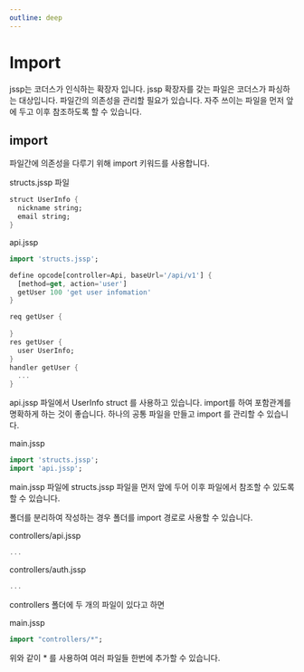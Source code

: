 ```yaml
---
outline: deep
---
```


# Import
jssp는 코더스가 인식하는 확장자 입니다. jssp 확장자를 갖는 파일은 코더스가 파싱하는 대상입니다. 파일간의 의존성을 관리할 필요가 있습니다. 자주 쓰이는 파일을 먼저 앞에 두고 이후 참조하도록 할 수 있습니다.

## import
파일간에 의존성을 다루기 위해 import 키워드를 사용합니다.

structs.jssp 파일
```dart
struct UserInfo {
  nickname string;
  email string;
}
```

api.jssp
```dart
import 'structs.jssp';

define opcode[controller=Api, baseUrl='/api/v1'] {
  [method=get, action='user']
  getUser 100 'get user infomation'
}

req getUser {
  
}
res getUser {
  user UserInfo;
}
handler getUser {
  ...
}
```
api.jssp 파일에서 UserInfo struct 를 사용하고 있습니다. import를 하여 포함관계를 명확하게 하는 것이 좋습니다. 하나의 공통 파일을 만들고 import 를 관리할 수 있습니다.

main.jssp
```dart
import 'structs.jssp';
import 'api.jssp';
```

main.jssp 파일에 structs.jssp 파일을 먼저 앞에 두어 이후 파일에서 참조할 수 있도록 할 수 있습니다.

폴더를 분리하여 작성하는 경우 폴더를 import 경로로 사용할 수 있습니다.

controllers/api.jssp
```dart
...
```

controllers/auth.jssp
```dart
...
```
controllers 폴더에 두 개의 파일이 있다고 하면

main.jssp
```dart
import "controllers/*";
```

위와 같이 * 를 사용하여 여러 파일들 한번에 추가할 수 있습니다.
